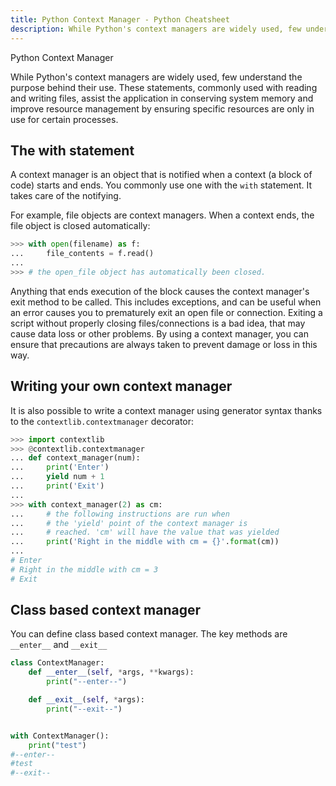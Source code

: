 ```yaml
---
title: Python Context Manager - Python Cheatsheet
description: While Python's context managers are widely used, few understand the purpose behind their use. These statements, commonly used with reading and writing files, assist the application in conserving system memory and improve resource management by ensuring specific resources are only in use for certain processes.
---
```


<base-title :title="frontmatter.title" :description="frontmatter.description">
Python Context Manager
</base-title>

While Python's context managers are widely used, few understand the purpose behind their use. These statements, commonly used with reading and writing files, assist the application in conserving system memory and improve resource management by ensuring specific resources are only in use for certain processes.

## The with statement

A context manager is an object that is notified when a context (a block of code) starts and ends. You commonly use one with the `with` statement. It takes care of the notifying.

For example, file objects are context managers. When a context ends, the file object is closed automatically:

```python
>>> with open(filename) as f:
...     file_contents = f.read()
...
>>> # the open_file object has automatically been closed.
```

Anything that ends execution of the block causes the context manager's exit method to be called. This includes exceptions, and can be useful when an error causes you to prematurely exit an open file or connection. Exiting a script without properly closing files/connections is a bad idea, that may cause data loss or other problems. By using a context manager, you can ensure that precautions are always taken to prevent damage or loss in this way.

## Writing your own context manager

It is also possible to write a context manager using generator syntax thanks to the `contextlib.contextmanager` decorator:

```python
>>> import contextlib
>>> @contextlib.contextmanager
... def context_manager(num):
...     print('Enter')
...     yield num + 1
...     print('Exit')
...
>>> with context_manager(2) as cm:
...     # the following instructions are run when
...     # the 'yield' point of the context manager is
...     # reached. 'cm' will have the value that was yielded
...     print('Right in the middle with cm = {}'.format(cm))
...
# Enter
# Right in the middle with cm = 3
# Exit
```


## Class based context manager

You can define class based context manager. The key methods are `__enter__` and `__exit__`
```python
class ContextManager:
    def __enter__(self, *args, **kwargs):
        print("--enter--")

    def __exit__(self, *args):
        print("--exit--")


with ContextManager():
    print("test")
#--enter--
#test
#--exit--
```
